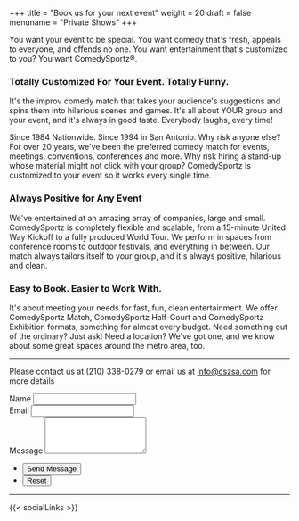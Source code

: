 +++
title = "Book us for your next event"
weight = 20
draft = false
menuname = "Private Shows"
+++

You want your event to be special. You want comedy that's fresh, appeals to everyone, and offends no one. You want entertainment that's customized to you? You want ComedySportz®.

### Totally Customized For Your Event. Totally Funny.

It's the improv comedy match that takes your audience's suggestions and spins them into hilarious scenes and games. It's all about YOUR group and your event, and it's always in good taste. Everybody laughs, every time!

Since 1984 Nationwide. Since 1994 in San Antonio. Why risk anyone else?
For over 20 years, we've been the preferred comedy match for events, meetings, conventions, conferences and more. Why risk hiring a stand-up whose material might not click with your group? ComedySportz is customized to your event so it works every single time.

### Always Positive for Any Event

We've entertained at an amazing array of companies, large and small. ComedySportz is completely flexible and scalable, from a 15-minute United Way Kickoff to a fully produced World Tour. We perform in spaces from conference rooms to outdoor festivals, and everything in between. Our match always tailors itself to your group, and it's always positive, hilarious and clean.

### Easy to Book. Easier to Work With.

It's about meeting your needs for fast, fun, clean entertainment.
We offer ComedySportz Match, ComedySportz Half-Court and ComedySportz Exhibition formats, something for almost every budget. Need something out of the ordinary? Just ask! Need a location? We've got one, and we know about some great spaces around the metro area, too.

---

Please contact us at (210) 338-0279 or email us at <a href="mailto:info@cszsa.com">info@cszsa.com</a> for more details

<form action="//formspree.io/info@cszsa.com"
      method="POST">
	<div class="field half first">
		<label for="name">Name</label>
		<input type="text" name="name" id="name" />
	</div>
	<div class="field half">
		<label for="email">Email</label>
		<input type="text" name="email" id="email" />
	</div>
	<div class="field">
		<label for="message">Message</label>
		<textarea name="message" id="message" rows="4"></textarea>
	</div>
	<ul class="actions">
		<li><input type="submit" value="Send Message" class="special" /></li>
		<li><input type="reset" value="Reset" /></li>
	</ul>
</form>

---

{{< socialLinks >}}
